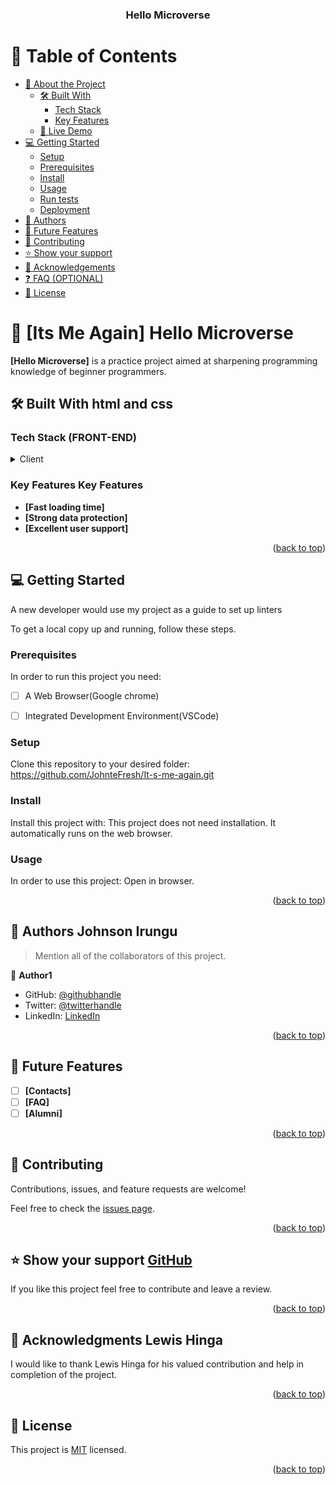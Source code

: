 <a name="readme-top"></a>

<!--
HOW TO USE:
This is an example of how you may give instructions on setting up your project locally.

Modify this file to match your project and remove sections that don't apply.

REQUIRED SECTIONS:
- Table of Contents
- About the Project
  - Built With
  - Live Demo
- Getting Started
- Authors
- Future Features
- Contributing
- Show your support
- Acknowledgements
- License

OPTIONAL SECTIONS:
- FAQ

After you're finished please remove all the comments and instructions!
-->

<div align="center">
  <h3><b>Hello Microverse</b></h3>

</div>

<!-- TABLE OF CONTENTS -->

# 📗 Table of Contents

- [📖 About the Project](#about-project)
  - [🛠 Built With](#built-with)
    - [Tech Stack](#tech-stack)
    - [Key Features](#key-features)
  - [🚀 Live Demo](#live-demo)
- [💻 Getting Started](#getting-started)
  - [Setup](#setup)
  - [Prerequisites](#prerequisites)
  - [Install](#install)
  - [Usage](#usage)
  - [Run tests](#run-tests)
  - [Deployment](#deployment)
- [👥 Authors](#authors)
- [🔭 Future Features](#future-features)
- [🤝 Contributing](#contributing)
- [⭐️ Show your support](#support)
- [🙏 Acknowledgements](#acknowledgements)
- [❓ FAQ (OPTIONAL)](#faq)
- [📝 License](#license)

<!-- PROJECT DESCRIPTION -->

# 📖 [Its Me Again] <a name="about-project">Hello Microverse</a>

**[Hello Microverse]** is a practice project aimed at sharpening programming knowledge of beginner programmers.

## 🛠 Built With <a name="built-with">html and css</a>

### Tech Stack <a name="tech-stack">(FRONT-END)</a>

<details>
  <summary>Client</summary>
   <ul>
    <li><a href="https://developer.mozilla.org/en-US/docs/Web/HTML">HTML</a></li>
  </ul>
   <ul>
    <li><a href="https://developer.mozilla.org/en-US/docs/Web/CSS">CSS</a></li>
  </ul>
</details>

<!-- Features -->

### Key Features <a name="key-features">Key Features</a>

- **[Fast loading time]**
- **[Strong data protection]**
- **[Excellent user support]**

<p align="right">(<a href="#readme-top">back to top</a>)</p>

<!-- GETTING STARTED -->

## 💻 Getting Started <a name="getting-started"></a>

<p>A new developer would use my project as a guide to set up linters</p>

To get a local copy up and running, follow these steps.

### Prerequisites

In order to run this project you need:

- [ ] A Web Browser(Google chrome)
- [ ] Integrated Development Environment(VSCode)


### Setup

Clone this repository to your desired folder:
https://github.com/JohnteFresh/It-s-me-again.git

### Install

Install this project with:
This project does not need installation. It automatically runs on the web browser.



### Usage

In order to use this project:
Open in browser.

<p align="right">(<a href="#readme-top">back to top</a>)</p>

<!-- AUTHORS -->

## 👥 Authors <a name="authors">Johnson Irungu</a>

> Mention all of the collaborators of this project.

👤 **Author1**

- GitHub: [@githubhandle](https://github.com/JohnteFresh)
- Twitter: [@twitterhandle](https://twitter.com/RoadKing254)
- LinkedIn: [LinkedIn](https://linkedin.com/in/linkedinhandle)

<p align="right">(<a href="#readme-top">back to top</a>)</p>

<!-- FUTURE FEATURES -->

## 🔭 Future Features <a name="future-features"></a>

- [ ] **[Contacts]**
- [ ] **[FAQ]**
- [ ] **[Alumni]**

<p align="right">(<a href="#readme-top">back to top</a>)</p>

<!-- CONTRIBUTING -->

## 🤝 Contributing <a name="contributing"></a>

Contributions, issues, and feature requests are welcome!

Feel free to check the [issues page](../../issues/).

<p align="right">(<a href="#readme-top">back to top</a>)</p>

<!-- SUPPORT -->

## ⭐️ Show your support <a name="support" href = "https://github.com/JohnteFresh">GitHub</a>

If you like this project feel free to contribute and leave a review.

<p align="right">(<a href="#readme-top">back to top</a>)</p>

<!-- ACKNOWLEDGEMENTS -->

## 🙏 Acknowledgments <a name="acknowledgements">Lewis Hinga</a>

I would like to thank Lewis Hinga for his valued contribution and help in completion of the project.

<p align="right">(<a href="#readme-top">back to top</a>)</p>

<!-- LICENSE -->

## 📝 License <a name="license"></a>

This project is [MIT](./MIT.md) licensed.

<p align="right">(<a href="#readme-top">back to top</a>)</p>
